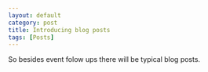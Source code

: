```yaml
---
layout: default
category: post
title: Introducing blog posts
tags: [Posts]
---
```

So besides event folow ups there will be typical blog posts.

